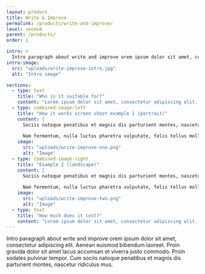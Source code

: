 ```yaml
---
layout: product
title: Write & Improve
permalink: /products/write-and-improve/
level: second
parent: /products/
order: 1

intro: >
  Intro paragraph about write and improve orem ipsum dolor sit amet, consectetur adipiscing elit. Aenean euismod bibendum laoreet.
intro-image:
  src: "uploads/write-improve-intro.jpg"
  alt: "Intro image"

sections:
  - type: text
    title: "Who is it suitable for?"
    content: "Lorem ipsum dolor sit amet, consectetur adipiscing elit. Aenean euismod bibendum laoreet. Proin gravida dolor sit amet lacus accumsan et viverra justo commodo. Proin sodales pulvinar tempor. Cum sociis natoque penatibus et magnis dis parturient montes, nascetur ridiculus mus. Nam fermentum, nulla luctus pharetra vulputate, felis tellus mollis orci, sed rhoncus sapien nunc eget odio."
  - type: combined-image-left
    title: "How it works screen shoot example 1 (portrait)"
    content: |
      Sociis natoque penatibus et magnis dis parturient montes, nascetur ridiculus mus. Nam fermentum, nulla luctus pharetra [vulputate hyperlink style](http://example.com), felis tellus mollis orci, sed rhoncus sapien nunc eget odio.
      
      Nam fermentum, nulla luctus pharetra vulputate, felis tellus mollis orci, sed rhoncus sapien nunc eget odio.
    image:
      src: "uploads/write-improve-one.png"
      alt: "Image"
  - type: combined-image-right
    title: "Example 2 (landscape)"
    content: |
      Sociis natoque penatibus et magnis dis parturient montes, nascetur ridiculus mus. Nam fermentum, nulla luctus pharetra [vulputate hyperlink style](http://example.com), felis tellus mollis orci, sed rhoncus sapien nunc eget odio.
      
      Nam fermentum, nulla luctus pharetra vulputate, felis tellus mollis orci, sed rhoncus sapien nunc eget odio.
    image:
      src: "uploads/write-improve-two.png"
      alt: "Image"
  - type: text
    title: "How much does it cost?"
    content: "Lorem ipsum dolor sit amet, consectetur adipiscing elit. Aenean euismod bibendum laoreet. Proin gravida dolor sit amet lacus accumsan et viverra justo commodo. Proin sodales pulvinar tempor. Cum sociis natoque penatibus et magnis dis parturient montes, nascetur ridiculus mus. Nam fermentum, nulla luctus pharetra vulputate, felis tellus mollis orci, sed rhoncus sapien nunc eget odio."
---
```

Intro paragraph about write and improve orem ipsum dolor sit amet, consectetur adipiscing elit. Aenean euismod bibendum laoreet. Proin gravida dolor sit amet lacus accumsan et viverra justo commodo. Proin sodales pulvinar tempor. Cum sociis natoque penatibus et magnis dis parturient montes, nascetur ridiculus mus.
